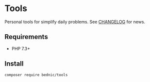 # Tools

Personal tools for simplify daily problems. See [CHANGELOG](CHANGELOG.md) for news.

## Requirements
* PHP 7.3+

## Install 
```bash
composer require bednic/tools
```
